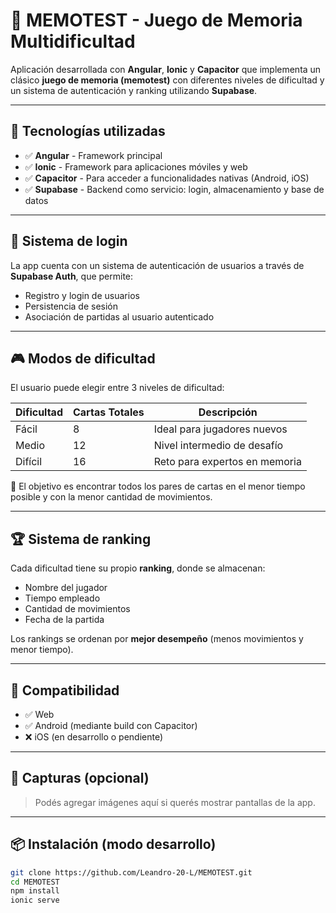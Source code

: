 # 🧠 MEMOTEST - Juego de Memoria Multidificultad

Aplicación desarrollada con **Angular**, **Ionic** y **Capacitor** que implementa un clásico **juego de memoria (memotest)** con diferentes niveles de dificultad y un sistema de autenticación y ranking utilizando **Supabase**.

---

## 🚀 Tecnologías utilizadas

- ✅ **Angular** - Framework principal
- ✅ **Ionic** - Framework para aplicaciones móviles y web
- ✅ **Capacitor** - Para acceder a funcionalidades nativas (Android, iOS)
- ✅ **Supabase** - Backend como servicio: login, almacenamiento y base de datos

---

## 🔐 Sistema de login

La app cuenta con un sistema de autenticación de usuarios a través de **Supabase Auth**, que permite:

- Registro y login de usuarios
- Persistencia de sesión
- Asociación de partidas al usuario autenticado

---

## 🎮 Modos de dificultad

El usuario puede elegir entre 3 niveles de dificultad:

| Dificultad | Cartas Totales | Descripción                     |
|------------|----------------|----------------------------------|
| Fácil      | 8              | Ideal para jugadores nuevos     |
| Medio      | 12             | Nivel intermedio de desafío     |
| Difícil    | 16             | Reto para expertos en memoria   |

🔁 El objetivo es encontrar todos los pares de cartas en el menor tiempo posible y con la menor cantidad de movimientos.

---

## 🏆 Sistema de ranking

Cada dificultad tiene su propio **ranking**, donde se almacenan:

- Nombre del jugador
- Tiempo empleado
- Cantidad de movimientos
- Fecha de la partida

Los rankings se ordenan por **mejor desempeño** (menos movimientos y menor tiempo).

---

## 📲 Compatibilidad

- ✅ Web
- ✅ Android (mediante build con Capacitor)
- ❌ iOS (en desarrollo o pendiente)

---

## 📸 Capturas (opcional)

> Podés agregar imágenes aquí si querés mostrar pantallas de la app.

---

## 📦 Instalación (modo desarrollo)

```bash
git clone https://github.com/Leandro-20-L/MEMOTEST.git
cd MEMOTEST
npm install
ionic serve
